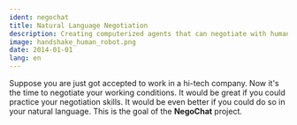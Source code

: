```yaml
---
ident: negochat
title: Natural Language Negotiation
description: Creating computerized agents that can negotiate with humans in English. Don't miss the online demo!
image: handshake_human_robot.png
date: 2014-01-01
lang: en
---
```

Suppose you are just got accepted to work in a hi-tech company. Now it's the time
to negotiate your working conditions. It would be great if you could practice your 
negotiation skills. It would be even better if you could do so in your natural language.
This is the goal of the **NegoChat** project.
